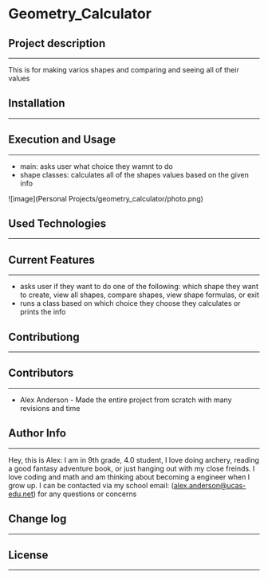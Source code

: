 # Geometry_Calculator

## Project description
---
This is for making varios shapes and comparing and seeing all of their values

## Installation
---

## Execution and Usage
---
+ main: asks user what choice they wamnt to do
+ shape classes: calculates all of the shapes values based on the given info

![image](Personal Projects/geometry_calculator/photo.png)

## Used Technologies
---

## Current Features
---
+ asks user if they want to do one of the following: which shape they want to create, view all shapes, compare shapes, view shape formulas, or exit
+ runs a class based on which choice they choose they calculates or prints the info


## Contributiong
---


## Contributors
---
+ Alex Anderson - Made the entire project from scratch with many revisions and time


## Author Info
---
Hey, this is Alex: I am in 9th grade, 4.0 student, I love doing archery, reading a good fantasy adventure book, or just hanging out with my close freinds. I love coding and math and am thinking about becoming a engineer when I grow up.
I can be contacted via my school email: (alex.anderson@ucas-edu.net) for any questions or concerns


## Change log
---


## License
---